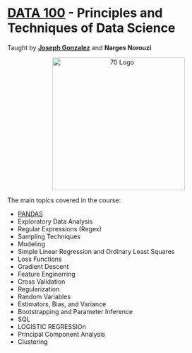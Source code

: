 # [DATA 100](https://ds100.org/sp24/) - Principles and Techniques of Data Science

Taught by [**Joseph Gonzalez**](https://people.eecs.berkeley.edu/~jegonzal/) and **Narges Norouzi**

<p align="center">
    <img src="https://encrypted-tbn0.gstatic.com/images?q=tbn:ANd9GcTXmnsXNNSxti3qUIUd319adIbr1OqV5p5tQJp5Pp3w0A&s" alt="70 Logo" width="300"/>
</p>

The main topics covered in the course: 
- [PANDAS](https://pandas.pydata.org/)
- Exploratory Data Analysis
- Regular Expressions (Regex)
- Sampling Techniques
- Modeling
- Simple Linear Regression and Ordinary Least Squares
- Loss Functions 
- Gradient Descent
- Feature Enginerring
- Cross Validation
- Regularization
- Random Variables
- Estimators, Bias, and Variance
- Bootstrapping and Parameter Inference
- SQL
- LOGISTIC REGRESSIOn
- Principal Component Analysis
- Clustering




